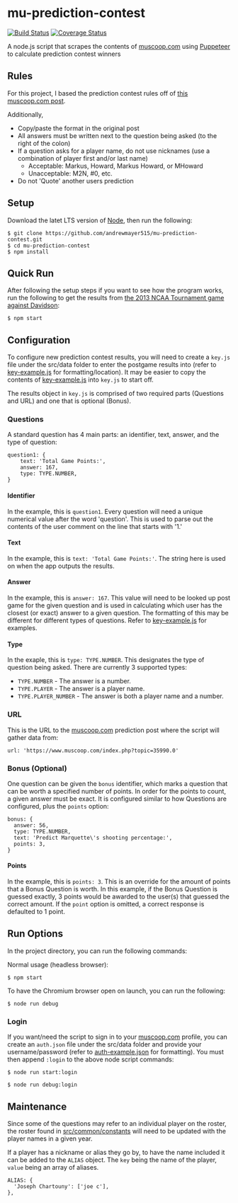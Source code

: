# mu-prediction-contest
[![Build Status](https://travis-ci.org/andrewmayer515/mu-prediction-contest.svg?branch=master)](https://travis-ci.org/andrewmayer515/mu-prediction-contest)
[![Coverage Status](https://coveralls.io/repos/github/andrewmayer515/mu-prediction-contest/badge.svg?branch=master)](https://coveralls.io/github/andrewmayer515/mu-prediction-contest?branch=master)

A node.js script that scrapes the contents of [muscoop.com](https://www.muscoop.com/) using [Puppeteer](https://github.com/GoogleChrome/puppeteer#readme) to calculate prediction contest winners

## Rules
For this project, I based the prediction contest rules off of [this muscoop.com post](https://www.muscoop.com/index.php?topic=10.0).

Additionally,
* Copy/paste the format in the original post
* All answers must be written next to the question being asked (to the right of the colon)
* If a question asks for a player name, do not use nicknames (use a combination of player first and/or last name)
  * Acceptable: Markus, Howard, Markus Howard, or MHoward
  * Unacceptable: M2N, #0, etc.
* Do not 'Quote' another users prediction

## Setup
Download the latet LTS version of [Node](https://nodejs.org/en/), then run the following:
```
$ git clone https://github.com/andrewmayer515/mu-prediction-contest.git
$ cd mu-prediction-contest
$ npm install
```
## Quick Run
After following the setup steps if you want to see how the program works, run the following to get the results from [the 2013 NCAA Tournament game against Davidson](https://www.muscoop.com/index.php?topic=37247.0):
```
$ npm start
```

## Configuration
To configure new prediction contest results, you will need to create a `key.js` file under the src/data folder to enter the postgame results into (refer to [key-example.js](https://github.com/andrewmayer515/mu-prediction-contest/blob/master/src/data/key-example.js) for formatting/location). It may be easier to copy the contents of [key-example.js](https://github.com/andrewmayer515/mu-prediction-contest/blob/master/src/data/key-example.js) into `key.js` to start off.

The results object in `key.js` is comprised of two required parts (Questions and URL) and one that is optional (Bonus).

### Questions
A standard question has 4 main parts: an identifier, text, answer, and the type of question:
```
question1: {
    text: 'Total Game Points:',
    answer: 167,
    type: TYPE.NUMBER,
}
```
#### Identifier
In the example, this is `question1`. Every question will need a unique numerical value after the word 'question'. This is used to parse out the contents of the user comment on the line that starts with '1.'

#### Text
In the example, this is `text: 'Total Game Points:'`. The string here is used on when the app outputs the results.

#### Answer
In the example, this is `answer: 167`. This value will need to be looked up post game for the given question and is used in calculating which user has the closest (or exact) answer to a given question. The formatting of this may be different for different types of questions. Refer to [key-example.js](https://github.com/andrewmayer515/mu-prediction-contest/blob/master/src/data/key-example.js) for examples.

#### Type
In the exaple, this is `type: TYPE.NUMBER`. This designates the type of question being asked. There are currently 3 supported types:
*  `TYPE.NUMBER` - The answer is a number.
*  `TYPE.PLAYER` - The answer is a player name.
*  `TYPE.PLAYER_NUMBER` - The answer is both a player name and a number.

### URL
This is the URL to the [muscoop.com](https://www.muscoop.com/) prediction post where the script will gather data from:
```
url: 'https://www.muscoop.com/index.php?topic=35990.0'
```

### Bonus (Optional)
One question can be given the `bonus` identifier, which marks a question that can be worth a specified number of points. In order for the points to count, a given answer must be exact. It is configured similar to how Questions are configured, plus the `points` option:
```
bonus: {
  answer: 56,
  type: TYPE.NUMBER,
  text: 'Predict Marquette\'s shooting percentage:',
  points: 3,
}
```
#### Points
In the example, this is `points: 3`. This is an override for the amount of points that a Bonus Question is worth. In this example, if the Bonus Question is guessed exactly, 3 points would be awarded to the user(s) that guessed the correct amount. If the `point` option is omitted, a correct response is defaulted to 1 point.

## Run Options

In the project directory, you can run the following commands:

Normal usage (headless browser):
```
$ npm start
```

To have the Chromium browser open on launch, you can run the following: 

```
$ node run debug
```

### Login
If you want/need the script to sign in to your [muscoop.com](https://www.muscoop.com/) profile, you can create an `auth.json` file under the src/data folder and provide your username/password (refer to [auth-example.json](https://github.com/andrewmayer515/mu-prediction-contest/blob/master/src/data/auth-example.json) for formatting). You must then append `:login` to the above node script commands:

```
$ node run start:login
```
```
$ node run debug:login
```

## Maintenance
Since some of the questions may refer to an individual player on the roster, the roster found in [src/common/constants](https://github.com/andrewmayer515/mu-prediction-contest/blob/master/src/common/constants.js) will need to be updated with the player names in a given year.

If a player has a nickname or alias they go by, to have the name included it can be added to the `ALIAS` object. The `key` being the name of the player, `value` being an array of aliases. 

```
ALIAS: {
  'Joseph Chartouny': ['joe c'],
},
```
